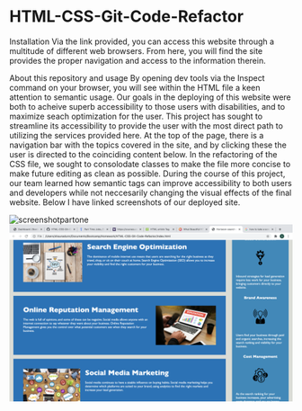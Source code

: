 # HTML-CSS-Git-Code-Refactor

Installation
Via the link provided, you can access this website through a multitude of different web browsers.  From here, you will find the site provides the proper navigation and access to the information therein.  

About this repository and usage
By opening dev tools via the Inspect command on your browser, you will see within the HTML file a keen attention to semantic usage.  Our goals in the deploying of this website were both to acheive superb accessibility to those users with disabilities, and to maximize seach optimization for the user.  This project has sought to streamline its accessibility to provide the user with the most direct path to utilizing the services provided here.  At the top of the page, there is a navigation bar with the topics covered in the site, and by clicking these the user is directed to the coinciding content below.  In the refactoring of the CSS file, we sought to consolodate classes to make the file more concise to make future editing as clean as possible.  During the course of this project, our team learned how semantic tags can improve accessibility to both users and developers while not neccesarily changing the visual effects of the final website.  Below I have linked screenshots of our deployed site.

![screenshotpartone](assets/images/gitcoderefactorscreenshot.png)
![screenshotparttwo](assets/images/gitcoderefactorscreenshot2.png)